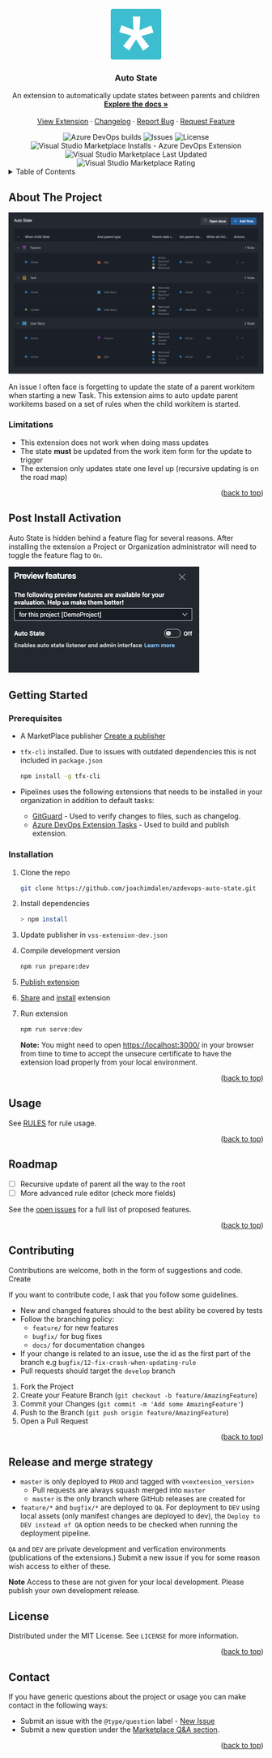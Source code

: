 <div id="top"></div>
<!-- PROJECT LOGO -->
<br />
<div align="center">
  <a href="https://github.com/joachimdalen/azdevops-auto-state">
    <img src="extension-icon.png" alt="Logo" width="100" height="100">
  </a>

<h3 align="center">Auto State</h3>

  <p align="center">
    An extension to automatically update states between parents and children
    <br />
    <a href="https://github.com/joachimdalen/azdevops-auto-state/blob/master/docs/RULES.md"><strong>Explore the docs »</strong></a>
    <br />
    <br />
    <a href="https://marketplace.visualstudio.com/items?itemName=joachimdalen.auto-state">View Extension</a>
    ·
    <a href="hhttps://github.com/joachimdalen/azdevops-auto-state/blob/master/CHANGELOG.md">Changelog</a>
    ·
    <a href="https://github.com/joachimdalen/azdevops-auto-state/issues">Report Bug</a>
    ·
    <a href="https://github.com/joachimdalen/azdevops-auto-state/issues">Request Feature</a>
  </p>
</div>

<div align="center">
  <img alt="Azure DevOps builds" src="https://img.shields.io/azure-devops/build/dalenapps/6531387f-baea-443c-a284-0d0e786e56c3/43?color=0078d7&label=Master%20Build&logo=azure-devops&style=flat-square">
  <img alt="Issues" src="https://img.shields.io/github/issues/joachimdalen/azdevops-auto-state.svg?style=flat-square">
  <img alt="License" src="https://img.shields.io/github/license/joachimdalen/azdevops-auto-state?style=flat-square">
</div>
<div align="center">

  <img alt="Visual Studio Marketplace Installs - Azure DevOps Extension" src="https://img.shields.io/visual-studio-marketplace/azure-devops/installs/total/joachimdalen.auto-state?label=Marketplace%20Installs&style=flat-square">
  <img alt="Visual Studio Marketplace Last Updated" src="https://img.shields.io/visual-studio-marketplace/last-updated/joachimdalen.auto-state?style=flat-square">
<img alt="Visual Studio Marketplace Rating" src="https://img.shields.io/visual-studio-marketplace/r/joachimdalen.auto-state?style=flat-square">
</div>

<!-- TABLE OF CONTENTS -->
<details>
  <summary>Table of Contents</summary>
  <ol>
    <li>
      <a href="#about-the-project">About The Project</a>
      <ul>
        <li><a href="#limitations">Limitations</a><li>   
      </ul>
    </li>
    <li><a href="#post-install-activation">Post Install Activation</a></li>
    <li>
      <a href="#getting-started">Getting Started</a>
      <ul>
        <li><a href="#prerequisites">Prerequisites</a></li>
        <li><a href="#installation">Installation</a></li>
      </ul>
    </li>
    <li><a href="#usage">Usage</a></li>
    <li><a href="#roadmap">Roadmap</a></li>
    <li><a href="#contributing">Contributing</a></li>
    <li><a href="#release-and-merge-strategy">Release and merge strategy</a></li>
    <li><a href="#license">License</a></li>
    <li><a href="#contact">Contact</a></li>
  </ol>
</details>

<!-- ABOUT THE PROJECT -->

## About The Project

![Product Name Screen Shot][product-screenshot]

An issue I often face is forgetting to update the state of a parent workitem when starting a new Task. This extension aims to auto update parent workitems based on a set of rules when the child workitem is started.

### Limitations

- This extension does not work when doing mass updates
- The state **must** be updated from the work item form for the update to trigger
- The extension only updates state one level up (recursive updating is on the road map)

<p align="right">(<a href="#top">back to top</a>)</p>

## Post Install Activation

Auto State is hidden behind a feature flag for several reasons. After installing the extension a Project or Organization administrator will need to toggle the feature flag to `On`.

![Feature Toggle][feature-toggle-screenshot]

<!-- GETTING STARTED -->

## Getting Started

### Prerequisites

- A MarketPlace publisher [Create a publisher](https://docs.microsoft.com/en-us/azure/devops/extend/publish/overview?view=azure-devops#create-a-publisher)
- `tfx-cli` installed. Due to issues with outdated dependencies this is not included in `package.json`

  ```sh
  npm install -g tfx-cli
  ```

- Pipelines uses the following extensions that needs to be installed in your organization in addition to default tasks:
  - [GitGuard](https://marketplace.visualstudio.com/items?itemName=joachimdalen.gitguard) - Used to verify changes to files, such as changelog.
  - [Azure DevOps Extension Tasks](https://marketplace.visualstudio.com/items?itemName=ms-devlabs.vsts-developer-tools-build-tasks) - Used to build and publish extension.

### Installation

1. Clone the repo

   ```sh
   git clone https://github.com/joachimdalen/azdevops-auto-state.git
   ```

2. Install dependencies

   ```sh
   > npm install
   ```

3. Update publisher in `vss-extension-dev.json`
4. Compile development version

   ```sh
   npm run prepare:dev
   ```

5. [Publish extension](https://docs.microsoft.com/en-us/azure/devops/extend/publish/overview?view=azure-devops#publish-an-extension)
6. [Share](https://docs.microsoft.com/en-us/azure/devops/extend/publish/overview?view=azure-devops#share-an-extension) and [install](https://docs.microsoft.com/en-us/azure/devops/extend/publish/overview?view=azure-devops#install-an-extension) extension
7. Run extension

   ```sh
   npm run serve:dev
   ```

   **Note:** You might need to open [https://localhost:3000/](https://localhost:3000/) in your browser from time to time to accept the unsecure certificate to have the extension load properly from your local environment.

<p align="right">(<a href="#top">back to top</a>)</p>

<!-- USAGE EXAMPLES -->

## Usage

See [RULES](./docs/RULES.md) for rule usage.

<p align="right">(<a href="#top">back to top</a>)</p>

<!-- ROADMAP -->

## Roadmap

- [ ] Recursive update of parent all the way to the root
- [ ] More advanced rule editor (check more fields)

See the [open issues](https://github.com/joachimdalen/azdevops-auto-state/issues?q=is%3Aopen+is%3Aissue+label%3A%40type%2Ffeature) for a full list of proposed features.

<p align="right">(<a href="#top">back to top</a>)</p>

<!-- CONTRIBUTING -->

## Contributing

Contributions are welcome, both in the form of suggestions and code. Create

If you want to contribute code, I ask that you follow some guidelines.

- New and changed features should to the best ability be covered by tests
- Follow the branching policy:
  - `feature/` for new features
  - `bugfix/` for bug fixes
  - `docs/` for documentation changes
- If your change is related to an issue, use the id as the first part of the branch e.g `bugfix/12-fix-crash-when-updating-rule`
- Pull requests should target the `develop` branch

1. Fork the Project
2. Create your Feature Branch (`git checkout -b feature/AmazingFeature`)
3. Commit your Changes (`git commit -m 'Add some AmazingFeature'`)
4. Push to the Branch (`git push origin feature/AmazingFeature`)
5. Open a Pull Request

<p align="right">(<a href="#top">back to top</a>)</p>

## Release and merge strategy

- `master` is only deployed to `PROD` and tagged with `v<extension_version>`
  - Pull requests are always squash merged into `master`
  - `master` is the only branch where GitHub releases are created for
- `feature/*` and `bugfix/*` are deployed to `QA`. For deployment to `DEV` using local assets (only manifest changes are deployed to dev), the `Deploy to DEV instead of QA` option needs to be checked when running the deployment pipeline.

`QA` and `DEV` are private development and verfication environments (publications of the extensions.) Submit a new issue if you for some reason wish access to either of these.

**Note** Access to these are not given for your local development. Please publish your own development release.

<!-- LICENSE -->

## License

Distributed under the MIT License. See `LICENSE` for more information.

<p align="right">(<a href="#top">back to top</a>)</p>

<!-- CONTACT -->

## Contact

If you have generic questions about the project or usage you can make contact in the following ways:

- Submit an issue with the `@type/question` label - [New Issue](https://github.com/joachimdalen/azdevops-auto-state/issues/new)
- Submit a new question under the [Marketplace Q&A section](https://marketplace.visualstudio.com/items?itemName=joachimdalen.auto-state&ssr=false#qna).

<p align="right">(<a href="#top">back to top</a>)</p>

[product-screenshot]: marketplace/docs/images/rule-editor.png
[feature-toggle-screenshot]: marketplace/docs/images/feature-toggle.png
